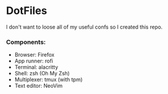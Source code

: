 # DotFiles

I don't want to loose all of my useful confs so I created this repo.

### Components:
- Browser: Firefox
- App runner: rofi
- Terminal: alacritty
- Shell: zsh (Oh My Zsh)
- Multiplexer: tmux (with tpm)
- Text editor: NeoVim
